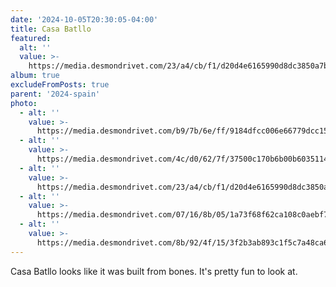 ```yaml
---
date: '2024-10-05T20:30:05-04:00'
title: Casa Batllo
featured:
  alt: ''
  value: >-
    https://media.desmondrivet.com/23/a4/cb/f1/d20d4e6165990d8dc3850a7bf9c2d4bd2620a1476b3beba4612c6b99.jpg 
album: true
excludeFromPosts: true
parent: '2024-spain'
photo:
  - alt: ''
    value: >-
      https://media.desmondrivet.com/b9/7b/6e/ff/9184dfcc006e66779dcc1552a37897f263536008912ca0317b8851f3.jpg
  - alt: ''
    value: >-
      https://media.desmondrivet.com/4c/d0/62/7f/37500c170b6b00b6035114aa441ab3ea9fb27bb7fbca59c70d922de5.jpg
  - alt: ''
    value: >-
      https://media.desmondrivet.com/23/a4/cb/f1/d20d4e6165990d8dc3850a7bf9c2d4bd2620a1476b3beba4612c6b99.jpg
  - alt: ''
    value: >-
      https://media.desmondrivet.com/07/16/8b/05/1a73f68f62ca108c0aebf752ad8a024f6ac8b6e9b645799ef10b02b2.jpg
  - alt: ''
    value: >-
      https://media.desmondrivet.com/8b/92/4f/15/3f2b3ab893c1f5c7a48ca60547f99a2b4db12b2f2ce4df9c26cb4c41.jpg
---
```


Casa Batllo looks like it was built from bones.  It's pretty fun to look at.

